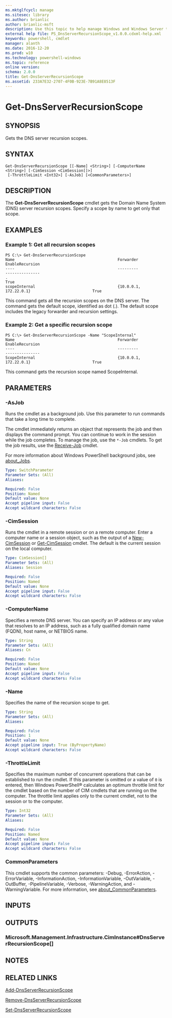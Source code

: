 ```yaml
---
ms.mktglfcycl: manage
ms.sitesec: library
ms.author: brianlic
author: brianlic-msft
description: Use this topic to help manage Windows and Windows Server technologies with Windows PowerShell.
external help file: PS_DnsServerRecursionScope_v1.0.0.cdxml-help.xml
keywords: powershell, cmdlet
manager: alanth
ms.date: 2016-12-20
ms.prod: w10
ms.technology: powershell-windows
ms.topic: reference
online version: 
schema: 2.0.0
title: Get-DnsServerRecursionScope
ms.assetid: 233A7E32-2707-4F0B-923E-7B91A8E8513F
---
```


# Get-DnsServerRecursionScope

## SYNOPSIS
Gets the DNS server recursion scopes.

## SYNTAX

```
Get-DnsServerRecursionScope [[-Name] <String>] [-ComputerName <String>] [-CimSession <CimSession[]>]
 [-ThrottleLimit <Int32>] [-AsJob] [<CommonParameters>]
```

## DESCRIPTION
The **Get-DnsServerRecursionScope** cmdlet gets the Domain Name System (DNS) server recursion scopes.
Specify a scope by name to get only that scope.

## EXAMPLES

### Example 1: Get all recursion scopes
```
PS C:\> Get-DnsServerRecursionScope
Name                                             Forwarder                                        EnableRecursion
----                                             ---------                                        ---------------
.                                                                                                 True
scopeInternal                                    {10.0.0.1, 172.22.0.1}                           True
```

This command gets all the recursion scopes on the DNS server.
The command gets the default scope, identified as dot (.).
The default scope includes the legacy forwarder and recursion settings.

### Example 2: Get a specific recursion scope
```
PS C:\> Get-DnsServerRecursionScope -Name "ScopeInternal"
Name                                             Forwarder                                        EnableRecursion
----                                             ---------                                        ---------------
ScopeInternal                                    {10.0.0.1, 172.22.0.1}                           True
```

This command gets the recursion scope named ScopeInternal.

## PARAMETERS

### -AsJob
Runs the cmdlet as a background job. Use this parameter to run commands that take a long time to complete. 

The cmdlet immediately returns an object that represents the job and then displays the command prompt. 
You can continue to work in the session while the job completes. 
To manage the job, use the `*-Job` cmdlets. 
To get the job results, use the [Receive-Job](http://go.microsoft.com/fwlink/?LinkID=113372) cmdlet. 

For more information about Windows PowerShell background jobs, see [about_Jobs](http://go.microsoft.com/fwlink/?LinkID=113251).

```yaml
Type: SwitchParameter
Parameter Sets: (All)
Aliases: 

Required: False
Position: Named
Default value: None
Accept pipeline input: False
Accept wildcard characters: False
```

### -CimSession
Runs the cmdlet in a remote session or on a remote computer.
Enter a computer name or a session object, such as the output of a [New-CimSession](http://go.microsoft.com/fwlink/p/?LinkId=227967) or [Get-CimSession](http://go.microsoft.com/fwlink/p/?LinkId=227966) cmdlet.
The default is the current session on the local computer.

```yaml
Type: CimSession[]
Parameter Sets: (All)
Aliases: Session

Required: False
Position: Named
Default value: None
Accept pipeline input: False
Accept wildcard characters: False
```

### -ComputerName
Specifies a remote DNS server.
You can specify an IP address or any value that resolves to an IP address, such as a fully qualified domain name (FQDN), host name, or NETBIOS name.

```yaml
Type: String
Parameter Sets: (All)
Aliases: Cn

Required: False
Position: Named
Default value: None
Accept pipeline input: False
Accept wildcard characters: False
```

### -Name
Specifies the name of the recursion scope to get.

```yaml
Type: String
Parameter Sets: (All)
Aliases: 

Required: False
Position: 1
Default value: None
Accept pipeline input: True (ByPropertyName)
Accept wildcard characters: False
```

### -ThrottleLimit
Specifies the maximum number of concurrent operations that can be established to run the cmdlet.
If this parameter is omitted or a value of `0` is entered, then Windows PowerShell® calculates an optimum throttle limit for the cmdlet based on the number of CIM cmdlets that are running on the computer.
The throttle limit applies only to the current cmdlet, not to the session or to the computer.

```yaml
Type: Int32
Parameter Sets: (All)
Aliases: 

Required: False
Position: Named
Default value: None
Accept pipeline input: False
Accept wildcard characters: False
```

### CommonParameters
This cmdlet supports the common parameters: -Debug, -ErrorAction, -ErrorVariable, -InformationAction, -InformationVariable, -OutVariable, -OutBuffer, -PipelineVariable, -Verbose, -WarningAction, and -WarningVariable. For more information, see [about_CommonParameters](http://go.microsoft.com/fwlink/?LinkID=113216).

## INPUTS

## OUTPUTS

### Microsoft.Management.Infrastructure.CimInstance#DnsServerRecursionScope[]

## NOTES

## RELATED LINKS

[Add-DnsServerRecursionScope](./Add-DnsServerRecursionScope.md)

[Remove-DnsServerRecursionScope](./Remove-DnsServerRecursionScope.md)

[Set-DnsServerRecursionScope](./Set-DnsServerRecursionScope.md)

